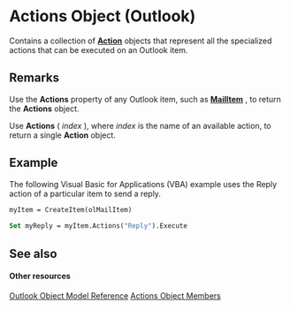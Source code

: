 
# Actions Object (Outlook)

Contains a collection of  **[Action](22bd8d4a-9cf4-bd37-011b-8da3dfadf761.md)** objects that represent all the specialized actions that can be executed on an Outlook item.


## Remarks

Use the  **Actions** property of any Outlook item, such as **[MailItem](14197346-05d2-0250-fa4c-4a6b07daf25f.md)** , to return the **Actions** object.

Use  **Actions** ( _index_ ), where _index_ is the name of an available action, to return a single **Action** object.


## Example

The following Visual Basic for Applications (VBA) example uses the Reply action of a particular item to send a reply.


```vb
myItem = CreateItem(olMailItem) 
 
Set myReply = myItem.Actions("Reply").Execute
```


## See also


#### Other resources


[Outlook Object Model Reference](http://msdn.microsoft.com/library/73221b13-d8d8-99b8-3394-b95dbbfd5ddc%28Office.15%29.aspx)
[Actions Object Members](f4791bd5-87bb-ac1e-0acc-709cf5f91e36.md)
